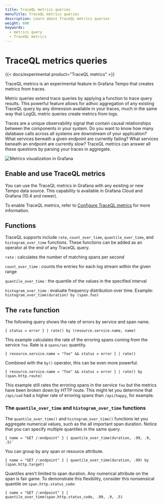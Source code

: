 ```yaml
---
title: TraceQL metrics queries
menuTitle: TraceQL metrics queries
description: Learn about TraceQL metrics queries
weight: 600
keywords:
  - metrics query
  - TraceQL metrics
---
```


# TraceQL metrics queries

{{< docs/experimental product="TraceQL metrics" >}}

TraceQL metrics is an experimental feature in Grafana Tempo that creates metrics from traces.

Metric queries extend trace queries by applying a function to trace query results.
This powerful feature allows for adhoc aggregation of any existing TraceQL query by any dimension available in your traces, much in the same way that LogQL metric queries create metrics from logs.

Traces are a unique observability signal that contain causal relationships between the components in your system.
Do you want to know how many database calls across all systems are downstream of your application?
What services beneath a given endpoint are currently failing?
What services beneath an endpoint are currently slow? TraceQL metrics can answer all these questions by parsing your traces in aggregate.

![Metrics visualization in Grafana](/media/docs/tempo/metrics-explore-sample-2.4.png)

## Enable and use TraceQL metrics

You can use the TraceQL metrics in Grafana with any existing or new Tempo data source.
This capability is available in Grafana Cloud and Grafana (10.4 and newer).

To enable TraceQL metrics, refer to [Configure TraceQL metrics](https://grafana.com/docs/tempo/latest/operations/traceql-metrics/) for more information.

## Functions

TraceQL supports include `rate`, `count_over_time`, `quantile_over_time`, and `histogram_over_time` functions.
These functions can be added as an operator at the end of any TraceQL query.

`rate`
: calculates the number of matching spans per second
  
`count_over_time`
: counts the entries for each log stream within the given range
 
`quantile_over_time`
: the quantile of the values in the specified interval
  
`histogram_over_time`
: evaluate frequency distribution over time. Example: `histogram_over_time(duration) by (span.foo)`

## The `rate` function

The following query shows the rate of errors by service and span name.

```
{ status = error } | rate() by (resource.service.name, name)
```

This example calculates the rate of the erroring spans coming from the service `foo`. Rate is a `spans/sec` quantity.

```
{ resource.service.name = "foo" && status = error } | rate()
```

Combined with the `by()` operator, this can be even more powerful.

```
{ resource.service.name = "foo" && status = error } | rate() by (span.http.route)
```

This example still rates the erroring spans in the service `foo` but the metrics have been broken
down by HTTP route. This might let you determine that `/api/sad` had a higher rate of erroring
spans than `/api/happy`, for example.

### The `quantile_over_time` and `histogram_over_time` functions

The `quantile_over_time()` and `histogram_over_time()` functions let you aggregate numerical values, such as the all important span duration. Notice that you can specify multiple quantiles in the same query.

```
{ name = "GET /:endpoint" } | quantile_over_time(duration, .99, .9, .5)`
```

You can group by any span or resource attribute.

```
{ name = "GET /:endpoint" } | quantile_over_time(duration, .99) by (span.http.target)
```

Quantiles aren't limited to span duration.
Any numerical attribute on the span is fair game.
To demonstrate this flexibility, consider this nonsensical quantile on `span.http.status_code`:

```
{ name = "GET /:endpoint" } | quantile_over_time(span.http.status_code, .99, .9, .5)
```